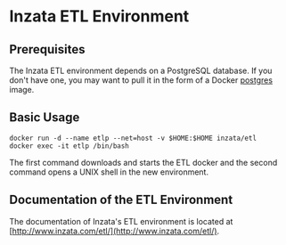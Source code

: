 # Inzata ETL Environment

## Prerequisites

The Inzata ETL environment depends on a PostgreSQL database. If you don't have one, you may want to pull it in the form of a Docker [postgres](https://hub.docker.com/_/postgres/) image.

## Basic Usage

```
docker run -d --name etlp --net=host -v $HOME:$HOME inzata/etl
docker exec -it etlp /bin/bash
```

The first command downloads and starts the ETL docker and the second command opens a UNIX shell in the new environment.

## Documentation of the ETL Environment

The documentation of Inzata's ETL environment is located at [http://www.inzata.com/etl/](http://www.inzata.com/etl/).
